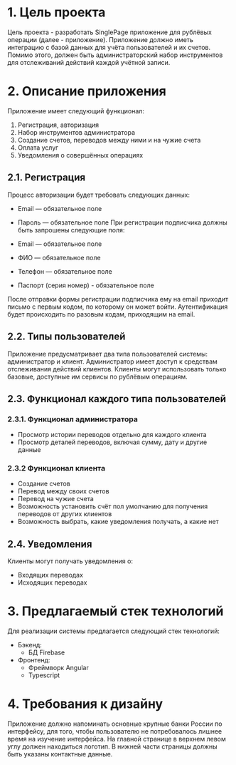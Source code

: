 # 1. Цель проекта
Цель проекта - разработать SinglePage приложение для рублёвых операции (далее - приложение). Приложение должно иметь интеграцию с базой данных для учёта пользователей и их счетов. Помимо этого, должен быть администраторский набор инструментов для отслеживаний действий каждой учётной записи.

# 2. Описание приложения
Приложение имеет следующий функционал:

1. Регистрация, авторизация
2. Набор инструментов администратора
3. Создание счетов, переводов между ними и на чужие счета
4. Оплата услуг
5. Уведомления о совершённых операциях

## 2.1. Регистрация
Процесс авторизации будет требовать следующих данных:

* Email — обязательное поле
* Пароль — обязательное поле
При регистрации подписчика должны быть запрошены
следующие поля:

* Email — обязательное поле
* ФИО — обязательное поле
* Телефон — обязательное поле
* Паспорт (серия номер) - обязательное поле

После отправки формы регистрации подписчика ему на email приходит
письмо с первым кодом, по которому он может войти. Аутентификация будет
происходить по разовым кодам, приходящим на email. 

## 2.2. Типы пользователей

Приложение предусматривает два типа пользователей системы: администратор и клиент. Администратор имеет доступ к средствам отслеживания действий клиентов. Клиенты могут использовать только базовые, доступные им сервисы по рублёвым операциям.

## 2.3. Функционал каждого типа пользователей

### 2.3.1. Функционал администратора

- Просмотр истории переводов отдельно для каждого клиента
- Просмотр деталей переводов, включая сумму, дату и другие данные

### 2.3.2 Функционал клиента

- Создание счетов
- Перевод между своих счетов
- Перевод на чужие счета
- Возможность установить счёт пол умолчанию для получения переводов от других клиентов
- Возможность выбрать, какие уведомления получать, а какие нет

## 2.4. Уведомления
Клиенты могут получать уведомления о:

* Входящих переводах
* Исходящих переводах

# 3. Предлагаемый стек технологий

Для реализации системы предлагается следующий стек технологий:

* Бэкенд:
    - БД Firebase
* Фронтенд:
    - Фреймворк Angular
    - Typescript

# 4. Требования к дизайну
Приложение должно напоминать основные крупные банки России по интерфейсу, для того, чтобы пользователю не потребовалось лишнее время на изучение интерфейса. На главной странице в верхнем левом углу должен находиться логотип. 
В нижней части страницы должны быть указаны контактные данные.
